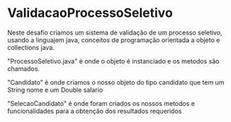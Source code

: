 # ValidacaoProcessoSeletivo
Neste desafio criamos um sistema de validação de um processo seletivo, usando a linguajem java, conceitos de programação orientada a objeto e collections java.

"ProcessoSeletivo.java" é onde o objeto é instanciado e os metodos são chamados.

"Candidato" é onde criamos o nosso objeto do tipo candidato que tem um String nome e um Double salario

"SelecaoCandidato" é onde foram criados os nossos metodos e funcionalidades para a obtenção dos resultados requeridos 

